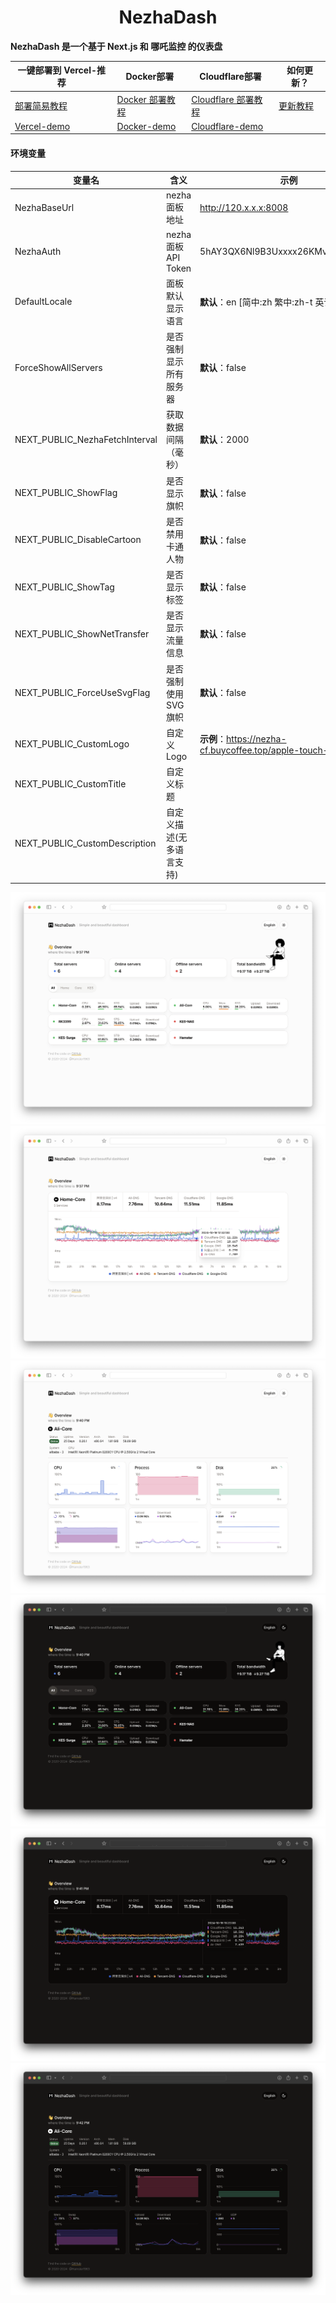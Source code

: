 <h1 align="center">NezhaDash</h1>

<strong>NezhaDash 是一个基于 Next.js 和 哪吒监控 的仪表盘</strong>
<br>

</div>

| 一键部署到 Vercel-推荐                                | Docker部署                                                      | Cloudflare部署                                                          | 如何更新？                                                |
| ----------------------------------------------------- | --------------------------------------------------------------- | ----------------------------------------------------------------------- | --------------------------------------------------------- |
| [部署简易教程](https://buycoffee.top/blog/tech/nezha) | [Docker 部署教程](https://buycoffee.top/blog/tech/nezha-docker) | [Cloudflare 部署教程](https://buycoffee.top/blog/tech/nezha-cloudflare) | [更新教程](https://buycoffee.top/blog/tech/nezha-upgrade) |
| [Vercel-demo](https://nezha-vercel.buycoffee.top)    | [Docker-demo](https://nezha-docker.buycoffee.tech)              | [Cloudflare-demo](https://nezha-cloudflare.buycoffee.tech)              |

#### 环境变量

| 变量名                         | 含义                             | 示例                                                          |
| ------------------------------ | -------------------------------- | ------------------------------------------------------------- |
| NezhaBaseUrl                   | nezha 面板地址                   | http://120.x.x.x:8008                                         |
| NezhaAuth                      | nezha 面板 API Token             | 5hAY3QX6Nl9B3Uxxxx26KMvOMyXS1Udi                              |
| DefaultLocale                  | 面板默认显示语言 | **默认**：en  [简中:zh 繁中:zh-t 英语:en 日语:ja]                                                 |
| ForceShowAllServers            | 是否强制显示所有服务器           | **默认**：false                                               |
| NEXT_PUBLIC_NezhaFetchInterval | 获取数据间隔（毫秒）             | **默认**：2000                                                |
| NEXT_PUBLIC_ShowFlag           | 是否显示旗帜                     | **默认**：false                                               |
| NEXT_PUBLIC_DisableCartoon     | 是否禁用卡通人物                 | **默认**：false                                               |
| NEXT_PUBLIC_ShowTag            | 是否显示标签                     | **默认**：false                                               |
| NEXT_PUBLIC_ShowNetTransfer    | 是否显示流量信息                 | **默认**：false                                               |
| NEXT_PUBLIC_ForceUseSvgFlag    | 是否强制使用SVG旗帜              | **默认**：false                                               |
| NEXT_PUBLIC_CustomLogo         | 自定义Logo                       | **示例**：https://nezha-cf.buycoffee.top/apple-touch-icon.png |
| NEXT_PUBLIC_CustomTitle        | 自定义标题                       |                                                               |
| NEXT_PUBLIC_CustomDescription  | 自定义描述(无多语言支持)         |                                                               |

![screen](/.github/shot-1.png)
![screen](/.github/shot-2.png)
![screen](/.github/shot-3.png)
![screen](/.github/shot-1-dark.png)
![screen](/.github/shot-2-dark.png)
![screen](/.github/shot-3-dark.png)
